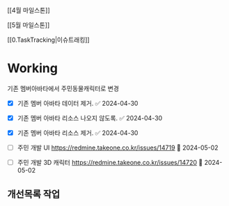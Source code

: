 
[[4월 마일스톤]]

[[5월 마일스톤]]


[[0.TaskTracking|이슈트래킹]] 



# Working
기존 멤버아바타에서 주민동물캐릭터로 변경 


- [x] 기존 멤버 아바타 데이터 제거. ✅ 2024-04-30
- [x] 기존 멤버 아바타 리소스 나오지 않도록. ✅ 2024-04-30
- [x] 기존 멤버 아바타 리소스 제거. ✅ 2024-04-30
- [ ] 주민 개발 UI  https://redmine.takeone.co.kr/issues/14719 🛫 2024-05-02
- [ ] 주민 개발 3D 캐릭터  https://redmine.takeone.co.kr/issues/14720  🛫 2024-05-02 


## 개선목록 작업
